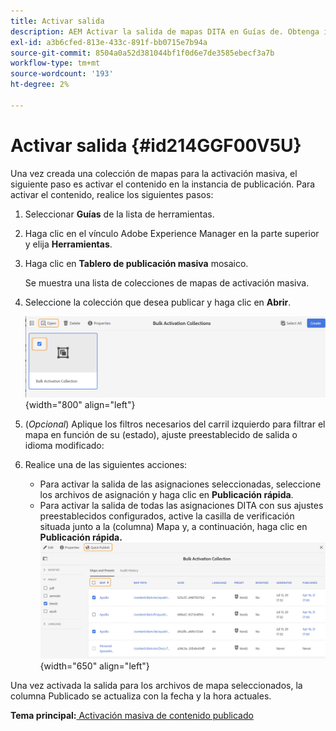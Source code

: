 ```yaml
---
title: Activar salida
description: AEM Activar la salida de mapas DITA en Guías de. Obtenga información sobre cómo activar el contenido en la instancia de publicación.
exl-id: a3b6cfed-813e-433c-891f-bb0715e7b94a
source-git-commit: 8504a0a52d381044bf1f0d6e7de3585ebecf3a7b
workflow-type: tm+mt
source-wordcount: '193'
ht-degree: 2%

---
```


# Activar salida {#id214GGF00V5U}

Una vez creada una colección de mapas para la activación masiva, el siguiente paso es activar el contenido en la instancia de publicación. Para activar el contenido, realice los siguientes pasos:

1. Seleccionar **Guías** de la lista de herramientas.

1. Haga clic en el vínculo Adobe Experience Manager en la parte superior y elija **Herramientas**.

1. Haga clic en **Tablero de publicación masiva** mosaico.

   Se muestra una lista de colecciones de mapas de activación masiva.

1. Seleccione la colección que desea publicar y haga clic en **Abrir**.

   ![](images/bulk-activation-collection-open.png){width="800" align="left"}

1. \(*Opcional*\) Aplique los filtros necesarios del carril izquierdo para filtrar el mapa en función de su \(estado\), ajuste preestablecido de salida o idioma modificado:
1. Realice una de las siguientes acciones:

   - Para activar la salida de las asignaciones seleccionadas, seleccione los archivos de asignación y haga clic en **Publicación rápida**.
   - Para activar la salida de todas las asignaciones DITA con sus ajustes preestablecidos configurados, active la casilla de verificación situada junto a la \(columna\) Mapa y, a continuación, haga clic en **Publicación rápida.**
     ![](images/bulk-activation-collection-quick-publish.png){width="650" align="left"}


Una vez activada la salida para los archivos de mapa seleccionados, la columna Publicado se actualiza con la fecha y la hora actuales.

**Tema principal:**[ Activación masiva de contenido publicado](conf-bulk-activation.md)

